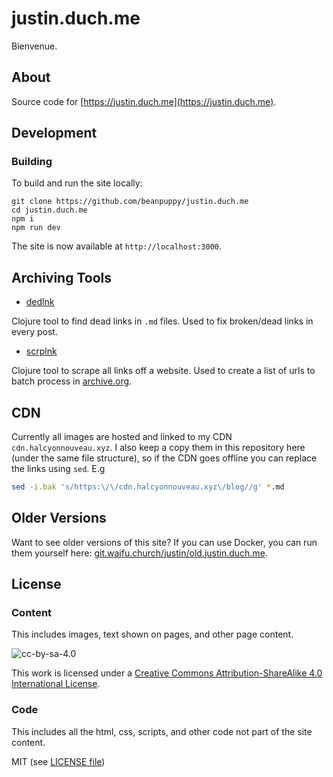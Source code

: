 # justin.duch.me

Bienvenue.

## About

Source code for [https://justin.duch.me](https://justin.duch.me).

## Development

### Building

To build and run the site locally:

```
git clone https://github.com/beanpuppy/justin.duch.me
cd justin.duch.me
npm i
npm run dev
```

The site is now available at `http://localhost:3000`.

## Archiving Tools

- [dedlnk](https://github.com/beanpuppy/dedlnk)

Clojure tool to find dead links in `.md` files. Used to fix broken/dead links in every post.

- [scrplnk](https://github.com/beanpuppy/scrplnk)

Clojure tool to scrape all links off a website. Used to create a list of urls to batch process in [archive.org](https://archive.org/services/wayback-gsheets/).

## CDN

Currently all images are hosted and linked to my CDN `cdn.halcyonnouveau.xyz`. I also keep a copy them in this repository here (under the same file structure), so if the CDN goes offline you can replace the links using `sed`. E.g

```bash
sed -i.bak 's/https:\/\/cdn.halcyonnouveau.xyz\/blog//g' *.md
```

## Older Versions

Want to see older versions of this site? If you can use Docker, you can run them yourself here: [git.waifu.church/justin/old.justin.duch.me](https://git.waifu.church/justin/old.justin.duch.me).

## License

### Content

This includes images, text shown on pages, and other page content.

![cc-by-sa-4.0](https://i.creativecommons.org/l/by-sa/4.0/88x31.png)

This work is licensed under a [Creative Commons Attribution-ShareAlike 4.0 International License](http://creativecommons.org/licenses/by-sa/4.0).

### Code

This includes all the html, css, scripts, and other code not part of the site content.

MIT (see [LICENSE file](LICENSE))

